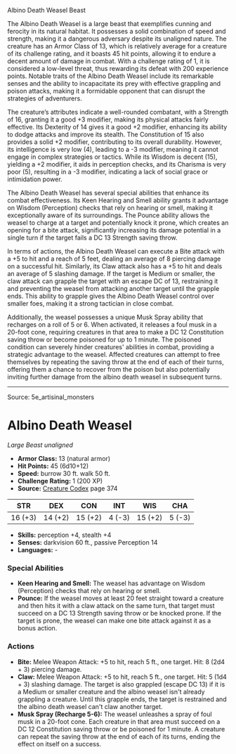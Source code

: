 <MonsterName/>Albino Death Weasel</MonsterName>
<CreatureType/>Beast</CreatureType>

<summary>The Albino Death Weasel is a large beast that exemplifies cunning and ferocity in its natural habitat. It possesses a solid combination of speed and strength, making it a dangerous adversary despite its unaligned nature. The creature has an Armor Class of 13, which is relatively average for a creature of its challenge rating, and it boasts 45 hit points, allowing it to endure a decent amount of damage in combat. With a challenge rating of 1, it is considered a low-level threat, thus rewarding its defeat with 200 experience points. Notable traits of the Albino Death Weasel include its remarkable senses and the ability to incapacitate its prey with effective grappling and poison attacks, making it a formidable opponent that can disrupt the strategies of adventurers.</summary>

<detail>

The creature’s attributes indicate a well-rounded combatant, with a Strength of 16, granting it a good +3 modifier, making its physical attacks fairly effective. Its Dexterity of 14 gives it a good +2 modifier, enhancing its ability to dodge attacks and improve its stealth. The Constitution of 15 also provides a solid +2 modifier, contributing to its overall durability. However, its intelligence is very low (4), leading to a -3 modifier, meaning it cannot engage in complex strategies or tactics. While its Wisdom is decent (15), yielding a +2 modifier, it aids in perception checks, and its Charisma is very poor (5), resulting in a -3 modifier, indicating a lack of social grace or intimidation power.

The Albino Death Weasel has several special abilities that enhance its combat effectiveness. Its Keen Hearing and Smell ability grants it advantage on Wisdom (Perception) checks that rely on hearing or smell, making it exceptionally aware of its surroundings. The Pounce ability allows the weasel to charge at a target and potentially knock it prone, which creates an opening for a bite attack, significantly increasing its damage potential in a single turn if the target fails a DC 13 Strength saving throw.

In terms of actions, the Albino Death Weasel can execute a Bite attack with a +5 to hit and a reach of 5 feet, dealing an average of 8 piercing damage on a successful hit. Similarly, its Claw attack also has a +5 to hit and deals an average of 5 slashing damage. If the target is Medium or smaller, the claw attack can grapple the target with an escape DC of 13, restraining it and preventing the weasel from attacking another target until the grapple ends. This ability to grapple gives the Albino Death Weasel control over smaller foes, making it a strong tactician in close combat.

Additionally, the weasel possesses a unique Musk Spray ability that recharges on a roll of 5 or 6. When activated, it releases a foul musk in a 20-foot cone, requiring creatures in that area to make a DC 12 Constitution saving throw or become poisoned for up to 1 minute. The poisoned condition can severely hinder creatures' abilities in combat, providing a strategic advantage to the weasel. Affected creatures can attempt to free themselves by repeating the saving throw at the end of each of their turns, offering them a chance to recover from the poison but also potentially inviting further damage from the albino death weasel in subsequent turns.</detail>



---

Source: 5e_artisinal_monsters

# Albino Death Weasel

*Large* *Beast* *unaligned*

- **Armor Class:** 13 (natural armor)
- **Hit Points:** 45 (6d10+12)
- **Speed:** burrow 30 ft. walk 50 ft.
- **Challenge Rating:** 1 (200 XP)
- **Source:** [Creature Codex](https://koboldpress.com/kpstore/product/creature-codex-for-5th-edition-dnd) page 374

| STR | DEX | CON | INT | WIS | CHA |
| --- | --- | --- | --- | --- | --- |
| 16 (+3) | 14 (+2) | 15 (+2) | 4 (-3) | 15 (+2) | 5 (-3) |

- **Skills:** perception +4, stealth +4
- **Senses:** darkvision 60 ft., passive Perception 14
- **Languages:** -

### Special Abilities

- **Keen Hearing and Smell:** The weasel has advantage on Wisdom (Perception) checks that rely on hearing or smell.
- **Pounce:** If the weasel moves at least 20 feet straight toward a creature and then hits it with a claw attack on the same turn, that target must succeed on a DC 13 Strength saving throw or be knocked prone. If the target is prone, the weasel can make one bite attack against it as a bonus action.

### Actions

- **Bite:** Melee Weapon Attack: +5 to hit, reach 5 ft., one target. Hit: 8 (2d4 + 3) piercing damage.
- **Claw:** Melee Weapon Attack: +5 to hit, reach 5 ft., one target. Hit: 5 (1d4 + 3) slashing damage. The target is also grappled (escape DC 13) if it is a Medium or smaller creature and the albino weasel isn't already grappling a creature. Until this grapple ends, the target is restrained and the albino death weasel can't claw another target.
- **Musk Spray (Recharge 5-6):** The weasel unleashes a spray of foul musk in a 20-foot cone. Each creature in that area must succeed on a DC 12 Constitution saving throw or be poisoned for 1 minute. A creature can repeat the saving throw at the end of each of its turns, ending the effect on itself on a success.





